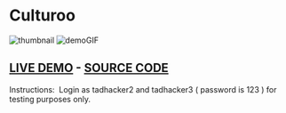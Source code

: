 # **Culturoo**
![thumbnail](https://user-images.githubusercontent.com/26378494/31123037-30dcc1f0-a836-11e7-8df8-162a74f8f45d.png)
![demoGIF](https://user-images.githubusercontent.com/26378494/31124870-2a1cc632-a83e-11e7-87d1-45fb9f7414e8.gif)
## [LIVE DEMO](https://chrisjim316.github.io/Culturoo/)    -     [SOURCE CODE](https://github.com/chrisjim316/Culturoo)


Instructions: 
 ‌ Login as tadhacker2 and tadhacker3 ( password is 123 ) for testing purposes only. 


